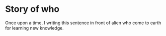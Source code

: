 # Story of who

Once upon a time, I writing this sentence in front of alien who come to earth for learning new knowledge.
